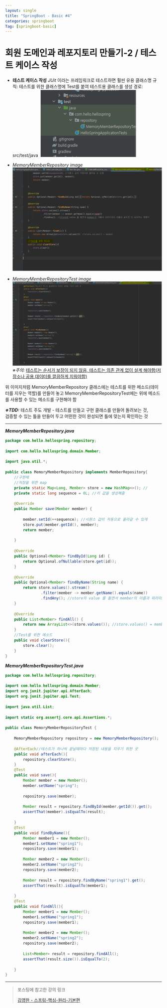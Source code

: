```yaml
---
layout: single
title: "SpringBoot - Basic #4"
categories: springboot
Tag: [springboot-basic]
---
```


# 회원 도메인과 레포지토리 만들기-2 / 테스트 케이스 작성

* **테스트 케이스 작성**
_JUit_ 이라는 프레임워크로 테스트하면 훨씬 유용
클래스명 규칙: 테스트를 위한 클래스명에 Test를 붙여 테스트용 클래스를 생성
경로: src/test/java 
![클래스명 예시 및 구조도](/assets/images/2022-10-17-15-43-39.png)

* _MemoryMemberRepository image_
![MemoryMemberRepository.java code image](/assets/images/2022-10-17-15-53-25.png)
* _MemoryMemberRepositoryTest image_
![MemoryMemberRepositoryTest.java code image](/assets/images/2022-10-17-15-54-43.png)
_※주의:_ <u>테스트는 순서가 보장이 되지 않음, 테스트는 의존 관계 없이 설계 해야함(저장소나 공용 데이터를 깔끔하게 지워야함)</u>

<p>위 이미지처럼 MemoryMemberRepository 클래스에는 테스트를 위한 메소드(데이터를 지우는 역할)를 만들어 놓고 MemoryMemberRepositoryTest에는 위에 메소드를 사용할 수 있는 메소드를 구현해야 함</p>

_**※TDD:**_ 테스트 주도 개발 - 테스트를 만들고 구현 클래스를 만들어 돌려보는 것, <br>검증할 수 있는 틀을 만들어 두고 어떤한 것이 완성되면 틀에 맞는지 확인하는 것

<hr>

_**MemoryMemberRepository.java**_
```java
package com.hello.hellospring.repository;

import com.hello.hellospring.domain.Member;

import java.util.*;

public class MemoryMemberRepository implements MemberRepository{
    //구현체
    //저장을 위한 map
    private static Map<Long, Member> store = new HashMap<>(); //
    private static long sequence = 0L; //키 값을 생성해줌

    @Override
    public Member save(Member member) {

        member.setId(++sequence); //시퀀스 값이 자동으로 올라갈 수 있게
        store.put(member.getId(), member);
        return member;

    }

    @Override
    public Optional<Member> findById(Long id) {
        return Optional.ofNullable(store.get(id));
    }

    @Override
    public Optional<Member> findByName(String name) {
        return store.values().stream()
                .filter(member -> member.getName().equals(name))
                .findAny(); //store의 value 를 돌면서 member의 이름과 파라미터의 이름이 같으면 다 보여주는 명령어
    }

    @Override
    public List<Member> findAll() {
        return new ArrayList<>(store.values()); //store.values() = member
    }
    //Test를 위한 메소드
    public void clearStore(){
        store.clear();
    }
}
```
_**MemoryMemberRepositoryTest.java**_
```java
package com.hello.hellospring.repository;

import com.hello.hellospring.domain.Member;
import org.junit.jupiter.api.AfterEach;
import org.junit.jupiter.api.Test;

import java.util.List;

import static org.assertj.core.api.Assertions.*;

public class MemoryMemberRepositoryTest {

    MemoryMemberRepository repository = new MemoryMemberRepository();

    @AfterEach//테스트가 하나씩 끝날때마다 저장된 내용을 지우기 위한 곳
    public void afterEach(){
        repository.clearStore();
    }
    @Test
    public void save(){
        Member member = new Member();
        member.setName("spring");

        repository.save(member);

        Member result = repository.findById(member.getId()).get();
        assertThat(member).isEqualTo(result);

    }
    @Test
    public void findByName(){
        Member member1 = new Member();
        member1.setName("spring1");
        repository.save(member1);

        Member member2 = new Member();
        member2.setName("spring2");
        repository.save(member2);

        Member result = repository.findByName("spring1").get();
        assertThat(result).isEqualTo(member1);

    }
    @Test
    public void findAll(){
        Member member1 = new Member();
        member1.setName("spring1");
        repository.save(member1);

        Member member2 = new Member();
        member2.setName("spring2");
        repository.save(member2);

        List<Member> result = repository.findAll();
        assertThat(result.size()).isEqualTo(2);

    }
}
```
---
 > 포스팅에 참고한 강의 링크 
 >
 >[김영한 - 스프링-핵심-원리-기본편](https://www.inflearn.com/course/%EC%8A%A4%ED%94%84%EB%A7%81-%ED%95%B5%EC%8B%AC-%EC%9B%90%EB%A6%AC-%EA%B8%B0%EB%B3%B8%ED%8E%B8)